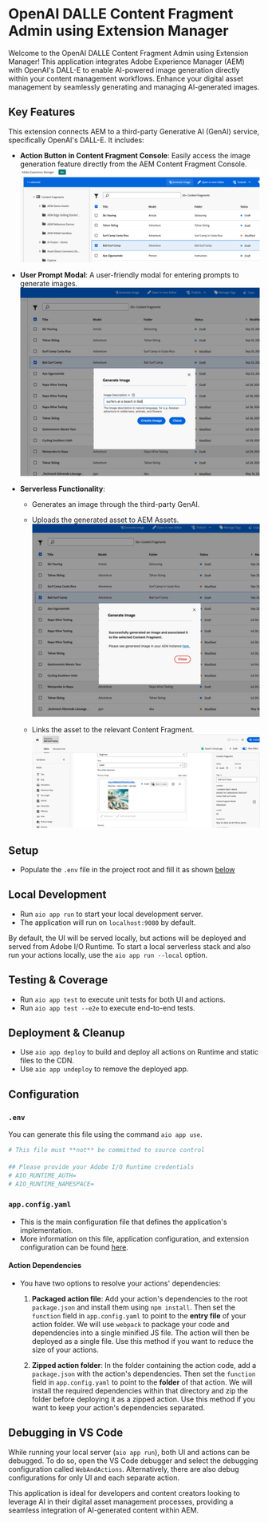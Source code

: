 # OpenAI DALLE Content Fragment Admin using Extension Manager

Welcome to the OpenAI DALLE Content Fragment Admin using Extension Manager! This application integrates Adobe Experience Manager (AEM) with OpenAI's DALL-E to enable AI-powered image generation directly within your content management workflows. Enhance your digital asset management by seamlessly generating and managing AI-generated images.

## Key Features

This extension connects AEM to a third-party Generative AI (GenAI) service, specifically OpenAI's DALL-E. It includes:

- **Action Button in Content Fragment Console**: Easily access the image generation feature directly from the AEM Content Fragment Console.
  ![action button](images/action-button-in-cf-admin.png)

- **User Prompt Modal**: A user-friendly modal for entering prompts to generate images.
  ![user prompt modal](images/user-prompt-modal.png)

- **Serverless Functionality**:
  - Generates an image through the third-party GenAI.
  
  - Uploads the generated asset to AEM Assets.
    ![generate and upload image to AEM](images/generate-image.png)

  - Links the asset to the relevant Content Fragment.
    ![link asset to content fragment](images/link-asset-to-cf.png)

## Setup

- Populate the `.env` file in the project root and fill it as shown [below](#env)

## Local Development

- Run `aio app run` to start your local development server.
- The application will run on `localhost:9080` by default.

By default, the UI will be served locally, but actions will be deployed and served from Adobe I/O Runtime. To start a local serverless stack and also run your actions locally, use the `aio app run --local` option.

## Testing & Coverage

- Run `aio app test` to execute unit tests for both UI and actions.
- Run `aio app test --e2e` to execute end-to-end tests.

## Deployment & Cleanup

- Use `aio app deploy` to build and deploy all actions on Runtime and static files to the CDN.
- Use `aio app undeploy` to remove the deployed app.

## Configuration

### `.env`

You can generate this file using the command `aio app use`. 

```bash
# This file must **not** be committed to source control

## Please provide your Adobe I/O Runtime credentials
# AIO_RUNTIME_AUTH=
# AIO_RUNTIME_NAMESPACE=
````

### `app.config.yaml`

- This is the main configuration file that defines the application's implementation. 
- More information on this file, application configuration, and extension configuration can be found [here](https://developer.adobe.com/app-builder/docs/guides/appbuilder-configuration/#appconfigyaml).

#### Action Dependencies

- You have two options to resolve your actions' dependencies:

  1. **Packaged action file**: Add your action's dependencies to the root `package.json` and install them using `npm install`. Then set the `function` field in `app.config.yaml` to point to the **entry file** of your action folder. We will use `webpack` to package your code and dependencies into a single minified JS file. The action will then be deployed as a single file. Use this method if you want to reduce the size of your actions.

  2. **Zipped action folder**: In the folder containing the action code, add a `package.json` with the action's dependencies. Then set the `function` field in `app.config.yaml` to point to the **folder** of that action. We will install the required dependencies within that directory and zip the folder before deploying it as a zipped action. Use this method if you want to keep your action's dependencies separated.

## Debugging in VS Code

While running your local server (`aio app run`), both UI and actions can be debugged. To do so, open the VS Code debugger and select the debugging configuration called `WebAndActions`. Alternatively, there are also debug configurations for only UI and each separate action.

This application is ideal for developers and content creators looking to leverage AI in their digital asset management processes, providing a seamless integration of AI-generated content within AEM.
